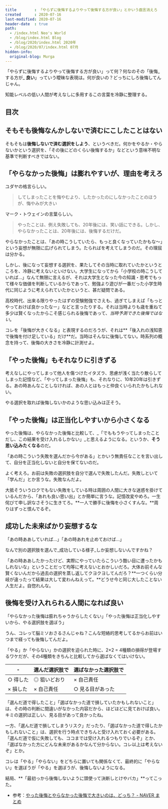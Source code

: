 ```yaml
---
title        : 「やらずに後悔するよりやって後悔する方が良い」とかいう戯言消えろ
created      : 2020-07-16
last-modified: 2020-07-16
header-date  : true
path:
  - /index.html Neo's World
  - /blog/index.html Blog
  - /blog/2020/index.html 2020年
  - /blog/2020/07/index.html 07月
hidden-info:
  original-blog: Murga
---
```


「やらずに後悔するよりやって後悔する方が良い」って何？何なのその「後悔_する方が_ **良い**」っていう曖昧な表現は。何が良いの？どっちにしろ後悔してんじゃん。

知能レベルの低い人間が考えなしに多用するこの言葉を冷静に整理する。

## 目次

## そもそも後悔なんかしないで済むにこしたことはない

そもそもは**後悔しないで済む選択をしよう**、というべきだ。何かをやるか・やらないかという選択を、「その後にどのくらい後悔するか」などという意味不明な基準で判断すべきではない。

## 「やらなかった後悔」は膨れやすいが、理由を考えろ

ユダヤの格言らしい。

> してしまったことを悔やむより、したかったのにしなかったことのほうが、悔やみが大きい

マーク・トウェインの言葉らしい。

> やったことは、例え失敗しても、20年後には、笑い話にできる。しかし、やらなかったことは、20年後には、後悔するだけだ。

やらなかったことは、「あの時こうしていたら、もっと良くなっていたかもな〜」という妄想が無限に広げられてしまう。たらればを考えてしまうのだ。その理屈は分かる。

しかし、後になって妄想する選択を、果たしてその当時に取れていたかというところを、冷静に考えないといけない。大学生になってから「小学校の時こうしていれば…」なんて無限に言えるが、それは大学生となった今の知識・思考でもって様々な価値を判断しているからであって、勉強より遊びが一番だった小学生時代に同じように考えられていたかというと、甚だ疑問である。

高校時代、出来る限りやったはずの受験勉強でさえも、過ぎてしまえば「もっとやっておけば良かったなー」などと言ったりする。それは当時よりも歳を重ねて多少は賢くなったからこそ感じられる後悔であって、_当時予測できた後悔ではない_。

コレを「後悔が大きくなる」と表現するのだろうが、それは**「後入れの浅知恵で後悔を付け足している」だけ**だ。当時はそんなに後悔してない。時系列の概念を持って、後悔の大きさを冷静に計測せよ。

## 「やった後悔」もそれなりに引きずる

考えなしにやってしまって他人を傷つけたイタズラ、思慮が浅く当たり散らしてしまった記憶など、「やってしまった後悔」も、それなりに、10年20年は引きずる。あの時あんなことしなければ、あの人とはもっと仲良くいられたかもしれない。

やる選択を取れば後悔しないかのような思い込みは正そう。

## 「やった後悔」は正当化しやすいから小さくなる

やった後悔は、やらなかった後悔と比較して、_「でももうやってしまったことだし、この結果を受け入れるしかない」_と思えるようになる。というか、**そう思い込みたくなる**のだ。

「あの時こういう失敗を選んだから今がある」とかいう無責任なことを言い出して、自分を正当化しないと自分を保てないのだ。

よく考えろ。お前は失敗の選択肢を自分で選んで失敗したんだ。失敗しといて「学んだ」とか言うな。失敗なんだよ。

大抵そういうロクでもない失敗をしている時は周囲の人間に大きな迷惑を掛けているんだから、「あれも良い思い出」とか簡単に言うな。記憶改変やめろ。一生侘びて申し訳なさそうに生きてろ。**一人で勝手に後悔を小さくすんな。**周りはずっと恨んでるぞ。

## 成功した未来ばかり妄想するな

「あの時ああしていれば…」「あの時あれを止めておけば…」

なんで別の選択肢を選んで_成功している様子_しか妄想しないんですかね？

「あの時ああしたかったけど、実際にやっていたらこういう酷い目に遭ったかもしれないな」ということだって均等に考えないとおかしいだろ。大体お前そんな賢くないんだから過去の選択を蒸し返してクヨクヨしてんだろ？**一つくらい分岐が違ったって結果は大して変わんねえって。**どうせ今と同じ大したことない人生だよ。自惚れんな。

## 後悔を受け入れられる人間になれば良い

「やらなかった後悔は膨れちゃうからしたくない」「やった後悔は正当化しやすいから、やる選択肢を選ぼう」

うん、コレって脳ミソおさるさんじゃね？こんな短絡的思考してるからお前はいつまで経っても後悔してんだよ。

「やる」か「やらない」かの選択を迫られた時に、2×2 = 4種類の損得が登場するワケだが、その4種類をきちんと比較してから選ばなくてはいけない。

| -         | 選んだ選択肢で | 選ばなかった選択肢で |
|-----------|----------------|----------------------|
| ○ 得した | ◎ 狙いどおり  | × 自己責任          |
| × 損した | × 自己責任    | ○ 見る目があった    |

「選んだ道で得したこと」「選ばなかった道で損していたかもしれないこと」は、その時の判断に間違いがなかった内容だから、ほどほどに見ておけば良い。キミの選択は正しい、見る目があって良かったね。

一方、「選んだ道で損してしまうリスク」だったり、「選ばなかった道で得したかもしれないこと」は、選択を行う時点できちんと受け入れておく必要がある。「選んだ道で仮に失敗しても、ココまでは受け入れるつもりでいるぞ」とか、「選ばなかった方にどんな未来があるかなんて分からない。コレ以上は考えないぞ」とか。

コレは「やる」「やらない」をどちらに置いても関係なくて、最終的に「やらない」を選ぼうが「やる」を選ぼうが、後悔しないようになる。

結局、**「最初っから後悔しないように頭使って決断しとけやバカ」**ってこった。

- 参考：[やった後悔とやらなかった後悔で大きいのは、どっち？ - NAVER まとめ](https://matome.naver.jp/odai/2137553076281901401)
